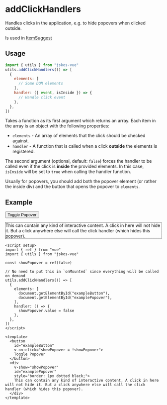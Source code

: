 # addClickHandlers

Handles clicks in the application, e.g. to hide popovers when clicked outside.

Is used in [ItemSuggest](../components/ItemSuggest)

## Usage

```js
import { utils } from "jskos-vue"
utils.addClickHandlers(() => [
  {
    elements: [
      // Some DOM elements
    ],
    handler: ({ event, isInside }) => {
      // Handle click event
    },
  },
])
```

Takes a function as its first argument which returns an array. Each item in the array is an object with the following properties:

- `elements` - An array of elements that the click should be checked against.
- `handler` - A function that is called when a click **outside** the elements is registered.

The second argument (optional, default: `false`) forces the handler to be called even if the click is **inside** the provided elements. In this case, `isInside` will be set to `true` when calling the handler function.

Usually for popovers, you should add both the popover element (or rather the inside div) and the button that opens the popover to `elements`.

## Example

<script setup>
import { ref } from "vue"
import { utils } from "../../src"

const showPopover = ref(false)

// No need to put this in `onMounted` since everything will be called on demand
utils.addClickHandlers(() => [
  {
    elements: [
      document.getElementById("exampleButton"),
      document.getElementById("examplePopover"),
    ],
    handler: () => {
      showPopover.value = false
    },
  },
])
</script>

<button
  id="exampleButton"
  v-on:click="showPopover = !showPopover">
  Toggle Popover
</button>
<div
  v-show="showPopover"
  id="examplePopover"
  style="border: 1px dotted black;">
  This can contain any kind of interactive content. A click in here will not hide it. But a click anywhere else will call the click handler (which hides this popover).
</div>

```vue
<script setup>
import { ref } from "vue"
import { utils } from "jskos-vue"

const showPopover = ref(false)

// No need to put this in `onMounted` since everything will be called on demand
utils.addClickHandlers(() => [
  {
    elements: [
      document.getElementById("exampleButton"),
      document.getElementById("examplePopover"),
    ],
    handler: () => {
      showPopover.value = false
    },
  },
])
</script>

<template>
  <button
    id="exampleButton"
    v-on:click="showPopover = !showPopover">
    Toggle Popover
  </button>
  <div
    v-show="showPopover"
    id="examplePopover"
    style="border: 1px dotted black;">
    This can contain any kind of interactive content. A click in here will not hide it. But a click anywhere else will call the click handler (which hides this popover).
  </div>
</template>
```
